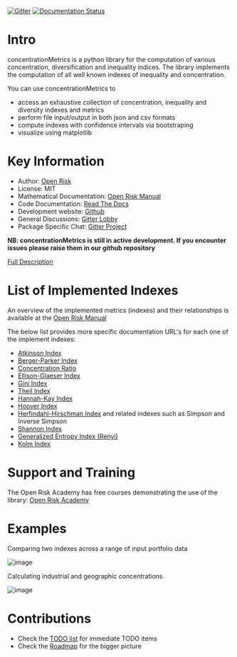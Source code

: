 [![Gitter](https://badges.gitter.im/open-risk/concentrationMetrics.svg)](https://gitter.im/open-risk/concentrationMetrics?utm_source=badge&utm_medium=badge&utm_campaign=pr-badge)
[![Documentation Status](https://readthedocs.org/projects/concentrationmetrics/badge/?version=latest)](https://concentrationMetrics.readthedocs.io/en/latest/?badge=latest)

Intro
==========================
concentrationMetrics is a python library for the computation of various concentration, diversification and inequality indices. The library implements the computation of all well known indexes of inequality and concentration. 

You can use concentrationMetrics to

- access an exhaustive collection of concentration, inequality and diversity indexes and metrics
- perform file input/output in both json and csv formats
- compute indexes with confidence intervals via bootstraping
- visualize using matplotlib

Key Information
================

* Author: [Open Risk](<https://www.openriskmanagement.com>)
* License: MIT
* Mathematical Documentation: [Open Risk Manual](<https://www.openriskmanual.org/wiki/Category:Concentration_Index>)
* Code Documentation: [Read The Docs](https://concentrationmetrics.readthedocs.io/en/latest/index.html)
* Development website: [Github](https://github.com/open-risk/concentrationMetrics)
* General Discussions: [Gitter Lobby](https://gitter.im/open-risk/Lobby)
* Package Specific Chat: [Gitter Project](https://gitter.im/open-risk/concentrationMetrics)

**NB: concentrationMetrics is still in active development. If you encounter issues please raise them in our github repository**

[Full Description](DESCRIPTION.rst)

List of Implemented Indexes
===============================
An overview of the implemented metrics (indexes) and their relationships is available at the [Open Risk Manual](https://www.openriskmanual.org/wiki/Concentration_Index)

The below list provides more specific documentation URL's for each one of the implement indexes:

* [Atkinson Index](https://www.openriskmanual.org/wiki/Atkinson_Index)
* [Berger-Parker Index](https://www.openriskmanual.org/wiki/Berger-Parker_Index)
* [Concentration Ratio](https://www.openriskmanual.org/wiki/Concentration_Ratio)
* [Ellison-Glaeser Index](https://www.openriskmanual.org/wiki/Ellison-Glaeser_Index)
* [Gini Index](https://www.openriskmanual.org/wiki/Gini_Index)
* [Theil Index](https://www.openriskmanual.org/wiki/Theil_Index)
* [Hannah-Kay Index](https://www.openriskmanual.org/wiki/Hannah_Kay_Index)
* [Hoover Index](https://www.openriskmanual.org/wiki/Hoover_Index)
* [Herfindahl-Hirschman Index](https://www.openriskmanual.org/wiki/Herfindahl-Hirschman_Index) and related indexes such as Simpson and Inverse Simpson
* [Shannon Index](https://www.openriskmanual.org/wiki/Shannon_Index)
* [Generalized Entropy Index (Renyi)](https://www.openriskmanual.org/wiki/Generalized_Entropy_Index)
* [Kolm Index](https://www.openriskmanual.org/wiki/Kolm_Index)

Support and Training
=========================
The Open Risk Academy has free courses demonstrating the use of the library: [Open Risk Academy](https://www.openriskacademy.com)


Examples
========
Comparing two indexes across a range of input portfolio data 

![image](examples/hhi_vs_gini.png)

Calculating industrial and geographic concentrations

![image](examples/Portfolio_Map_View.png)


Contributions
=============
* Check the [TODO list](docs/source/todo.rst) for immediate TODO items
* Check the [Roadmap](docs/source/roadmap.rst) for the bigger picture
